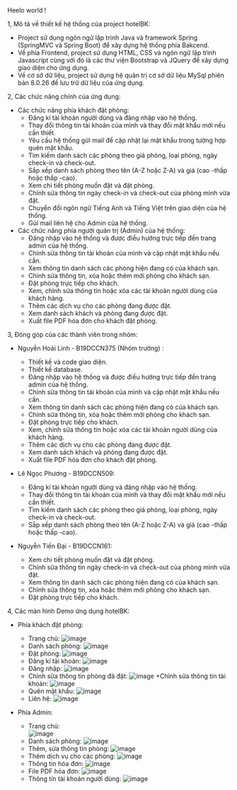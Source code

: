 Heelo world !

1, Mô tả về thiết kế hệ thống của project hotelBK:
  - Project sử dụng ngôn ngử lập trình Java và framework Spring (SpringMVC và Spring Boot) để xây dựng hệ thống phía Bakcend.
  - Về phía Frontend, project sử dụng HTML, CSS và ngôn ngữ lập trình Javascript cùng với đó là các thư viện Bootstrap và JQuery
    để xây dựng giao diện cho ứng dụng.
  - Về cơ sở dữ liệu, project sử dụng hệ quản trị cơ sở dữ liệu MySql phiên bản 8.0.26 để lưu trữ dữ liệu của ứng dụng.

2, Các chức năng chính của ứng dụng:
   - Các chức năng phía khách đặt phòng:
     + Đăng kí tài khoản người dùng và đăng nhập vào hệ thống.
     + Thay đổi thông tin tài khoản của mình và thay đổi mật khẩu mới nếu cần thiết.
     + Yêu cầu hệ thống gửi mail để cập nhật lại mật khẩu trong tường hợp quên mật khẩu.
     + Tìm kiếm danh sách các phòng theo giá phòng, loại phòng, ngày check-in và check-out.
     + Sắp xếp danh sách phòng theo tên (A-Z hoặc Z-A) và giá (cao -thấp hoặc thấp -cao).
     + Xem chi tiết phòng muốn đặt và đặt phòng.
     + Chỉnh sửa thông tin ngày check-in và check-out của phòng mình vừa đặt.
     + Chuyển đổi ngôn ngữ Tiếng Anh và Tiếng Việt trên giao diện của hệ thống.
     + Gủi mail liên hệ cho Admin của hệ thống.
  - Các chức năng phía người quản trị (Admin) của hệ thống:
     + Đăng nhập vào hệ thống và được điều hướng trực tiếp đến trang admin của hệ thống.
     + Chỉnh sửa thông tin tài khoản của mình và cập nhật mật khẩu nếu cần.
     + Xem thông tin danh sách các phòng hiện đang có của khách sạn.
     + Chỉnh sửa thông tin, xóa hoặc thêm mới phòng cho khách sạn.
     + Đặt phòng trực tiếp cho khách.
     + Xem, chỉnh sửa thông tin hoặc xóa các tài khoản người dùng của khách hàng.
     + Thêm các dịch vụ cho các phòng đang được đặt.
     + Xem danh sách khách và phòng đang được đặt.
     + Xuất file PDF hóa đơn cho khách đặt phòng.

3, Đóng góp của các thành viên trong nhóm:
   + Nguyễn Hoài Linh - B19DCCN375 (Nhóm trưởng) :
      + Thiết kế và code giao diện.
      + Thiết kế database.
      + Đăng nhập vào hệ thống và được điều hướng trực tiếp đến trang admin của hệ thống.
      + Chỉnh sửa thông tin tài khoản của mình và cập nhật mật khẩu nếu cần.
      + Xem thông tin danh sách các phòng hiện đang có của khách sạn.
      + Chỉnh sửa thông tin, xóa hoặc thêm mới phòng cho khách sạn.
      + Đặt phòng trực tiếp cho khách.
      + Xem, chỉnh sửa thông tin hoặc xóa các tài khoản người dùng của khách hàng.
      + Thêm các dịch vụ cho các phòng đang được đặt.
      + Xem danh sách khách và phòng đang được đặt.
      + Xuất file PDF hóa đơn cho khách đặt phòng.
      
   + Lê Ngọc Phương - B19DCCN509:
      - Đăng kí tài khoản người dùng và đăng nhập vào hệ thống.
      - Thay đổi thông tin tài khoản của mình và thay đổi mật khẩu mới nếu cần thiết.
      - Tìm kiếm danh sách các phòng theo giá phòng, loại phòng, ngày check-in và check-out.
      - Sắp xếp danh sách phòng theo tên (A-Z hoặc Z-A) và giá (cao -thấp hoặc thấp -cao).
     
   + Nguyễn Tiến Đại - B19DCCN161:
      - Xem chi tiết phòng muốn đặt và đặt phòng.
      - Chỉnh sửa thông tin ngày check-in và check-out của phòng mình vừa đặt.
      - Xem thông tin danh sách các phòng hiện đang có của khách sạn.
      - Chỉnh sửa thông tin, xóa hoặc thêm mới phòng cho khách sạn.
      - Đặt phòng trực tiếp cho khách.

4, Các màn hình Demo ứng dụng hotelBK:
   - Phía khách đặt phòng: 
     + Trang chủ:
     ![image](https://user-images.githubusercontent.com/90165371/170810795-22ac154d-ac0f-4813-ab84-168a8580093e.png)
     + Danh sách phòng:
     ![image](https://user-images.githubusercontent.com/90165371/170810822-6f4dc3da-b1c0-4d60-9468-d96732bc50d9.png)
     + Đặt phòng:
     ![image](https://user-images.githubusercontent.com/90165371/170810986-e99f6538-1ec9-4ccd-9358-7ff6d27ab536.png)
     + Đăng kí tài khoản:
     ![image](https://user-images.githubusercontent.com/90165371/170810851-d01e98a4-ef29-43d6-b24b-319000f75f09.png)
     + Đăng nhập:
     ![image](https://user-images.githubusercontent.com/90165371/170810938-b42db125-3e0f-4596-92b7-c38dee368a29.png)
     + Chỉnh sửa thông tin phòng đã đặt:
     ![image](https://user-images.githubusercontent.com/90165371/170811055-dd2c321a-a96c-41c3-9ba4-dba54be38995.png)
     +Chỉnh sửa thông tin tài khoản:
     ![image](https://user-images.githubusercontent.com/90165371/170811161-4987f4c6-0572-42db-9482-d1f59585c071.png)
     + Quên mật khẩu: 
     ![image](https://user-images.githubusercontent.com/90165371/170811090-a98cae26-89d3-4d5c-b9bb-5614239811b2.png)
     + Liên hệ:
     ![image](https://user-images.githubusercontent.com/90165371/170811067-e0ae7a1b-48bf-4441-a9b8-6c9fe6d546f0.png)

   - Phía Admin:
     + Trang chủ:  
     ![image](https://user-images.githubusercontent.com/90165371/170811182-4d2667f0-7d99-449d-af43-13604a7afeda.png)
     + Danh sách phòng:
     ![image](https://user-images.githubusercontent.com/90165371/170814153-d9897930-d138-4a9a-a163-ad2706d81437.png)
     + Thêm, sửa thông tin phòng:
     ![image](https://user-images.githubusercontent.com/90165371/170814226-ff416484-320d-46e9-93c9-1f1f339d3e16.png)
     + Thêm dịch vụ cho các phòng:
     ![image](https://user-images.githubusercontent.com/90165371/170814269-e6dbf849-9111-4994-9215-f6fb14286170.png)
     + Thông tin hóa đơn:
     ![image](https://user-images.githubusercontent.com/90165371/170814318-8f4377bb-f402-4e45-861e-8436ab598c57.png)
     + File PDF hóa đơn:
     ![image](https://user-images.githubusercontent.com/90165371/170814403-a7ceb922-5ff7-4187-af93-353cfe175725.png)
     + Thông tin tài khoản người dùng:
     ![image](https://user-images.githubusercontent.com/90165371/170814468-cab6be57-0cb5-43a7-92be-3522b84bcaca.png)


   
